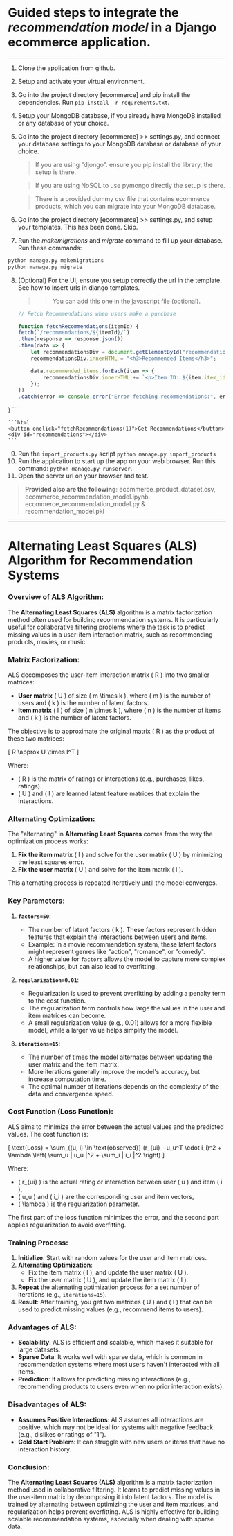 # Guided steps to integrate the *recommendation model* in a Django ecommerce application.

----

1. Clone the application from github.
2. Setup and activate your virtual environment.
3. Go into the project directory [ecommerce] and pip install the dependencies. Run `pip install -r requrements.txt`.
4. Setup your MongoDB database, if you already have MongoDB installed or any database of your choice.
5. Go into the project directory [ecommerce] >> settings.py, and connect your database settings to your MongoDB database or database of your choice.
    > If you are using "djongo". ensure you pip install the library, the setup is there.

    > If you are using NoSQL to use pymongo directly the setup is there.

    > There is a provided dummy csv file that contains ecommerce products, which you can migrate into your MongoDB database.

6. Go into the project directory [ecommerce] >> settings.py, and setup your templates. This has been done. Skip.
7. Run the *makemigrations* and *migrate* command to fill up your database.
Run these commands:
```bash
python manage.py makemigrations
python manage.py migrate

```
8. (Optional) For the UI, ensure you setup correctly the url in the template. See how to insert urls in django templates.

    >> You can add this one in the javascript file (optional).
    ```javascript
   // Fetch Recommendations when users make a purchase
   
   function fetchRecommendations(itemId) {
    fetch(`/recommendations/${itemId}/`)
    .then(response => response.json())
    .then(data => {
        let recommendationsDiv = document.getElementById("recommendations");
        recommendationsDiv.innerHTML = "<h3>Recommended Items</h3>";

        data.recommended_items.forEach(item => {
            recommendationsDiv.innerHTML += `<p>Item ID: ${item.item_id} (Shop: ${item.shop})</p>`;
        });
    })
    .catch(error => console.error("Error fetching recommendations:", error));
}
    ```

    ```html
    <button onclick="fetchRecommendations(1)">Get Recommendations</button>
    <div id="recommendations"></div>
    ```

9. Run the `import_products.py` script `python manage.py import_products`
10. Run the application to start up the app on your web browser. Run this command: `python manage.py runserver`.
11. Open the server url on your browser and test.

>   **Provided also are the following**: ecommerce_product_dataset.csv, ecommerce_recommendation_model.ipynb, ecommerce_recommendation_model.py & recommendation_model.pkl



---

# Alternating Least Squares (ALS) Algorithm for Recommendation Systems

### Overview of ALS Algorithm:
The **Alternating Least Squares (ALS)** algorithm is a matrix factorization method often used for building recommendation systems. It is particularly useful for collaborative filtering problems where the task is to predict missing values in a user-item interaction matrix, such as recommending products, movies, or music.

### Matrix Factorization:
ALS decomposes the user-item interaction matrix \( R \) into two smaller matrices:
- **User matrix** \( U \) of size \( m \times k \), where \( m \) is the number of users and \( k \) is the number of latent factors.
- **Item matrix** \( I \) of size \( n \times k \), where \( n \) is the number of items and \( k \) is the number of latent factors.

The objective is to approximate the original matrix \( R \) as the product of these two matrices:

\[
R \approx U \times I^T
\]

Where:
- \( R \) is the matrix of ratings or interactions (e.g., purchases, likes, ratings).
- \( U \) and \( I \) are learned latent feature matrices that explain the interactions.

### Alternating Optimization:
The "alternating" in **Alternating Least Squares** comes from the way the optimization process works:
1. **Fix the item matrix** \( I \) and solve for the user matrix \( U \) by minimizing the least squares error.
2. **Fix the user matrix** \( U \) and solve for the item matrix \( I \).

This alternating process is repeated iteratively until the model converges.

### Key Parameters:
1. **`factors=50`**:
   - The number of latent factors \( k \). These factors represent hidden features that explain the interactions between users and items.
   - Example: In a movie recommendation system, these latent factors might represent genres like "action", "romance", or "comedy".
   - A higher value for `factors` allows the model to capture more complex relationships, but can also lead to overfitting.

2. **`regularization=0.01`**:
   - Regularization is used to prevent overfitting by adding a penalty term to the cost function.
   - The regularization term controls how large the values in the user and item matrices can become.
   - A small regularization value (e.g., 0.01) allows for a more flexible model, while a larger value helps simplify the model.

3. **`iterations=15`**:
   - The number of times the model alternates between updating the user matrix and the item matrix.
   - More iterations generally improve the model's accuracy, but increase computation time.
   - The optimal number of iterations depends on the complexity of the data and convergence speed.

### Cost Function (Loss Function):
ALS aims to minimize the error between the actual values and the predicted values. The cost function is:

\[
\text{Loss} = \sum_{(u, i) \in \text{observed}} (r_{ui} - u_u^T \cdot i_i)^2 + \lambda \left( \sum_u \| u_u \|^2 + \sum_i \| i_i \|^2 \right)
\]

Where:
- \( r_{ui} \) is the actual rating or interaction between user \( u \) and item \( i \),
- \( u_u \) and \( i_i \) are the corresponding user and item vectors,
- \( \lambda \) is the regularization parameter.

The first part of the loss function minimizes the error, and the second part applies regularization to avoid overfitting.

### Training Process:
1. **Initialize**: Start with random values for the user and item matrices.
2. **Alternating Optimization**:
   - Fix the item matrix \( I \), and update the user matrix \( U \).
   - Fix the user matrix \( U \), and update the item matrix \( I \).
3. **Repeat** the alternating optimization process for a set number of iterations (e.g., `iterations=15`).
4. **Result**: After training, you get two matrices \( U \) and \( I \) that can be used to predict missing values (e.g., recommend items to users).

### Advantages of ALS:
- **Scalability**: ALS is efficient and scalable, which makes it suitable for large datasets.
- **Sparse Data**: It works well with sparse data, which is common in recommendation systems where most users haven't interacted with all items.
- **Prediction**: It allows for predicting missing interactions (e.g., recommending products to users even when no prior interaction exists).

### Disadvantages of ALS:
- **Assumes Positive Interactions**: ALS assumes all interactions are positive, which may not be ideal for systems with negative feedback (e.g., dislikes or ratings of "1").
- **Cold Start Problem**: It can struggle with new users or items that have no interaction history.

### Conclusion:
The **Alternating Least Squares (ALS)** algorithm is a matrix factorization method used in collaborative filtering. It learns to predict missing values in the user-item matrix by decomposing it into latent factors. The model is trained by alternating between optimizing the user and item matrices, and regularization helps prevent overfitting. ALS is highly effective for building scalable recommendation systems, especially when dealing with sparse data.
